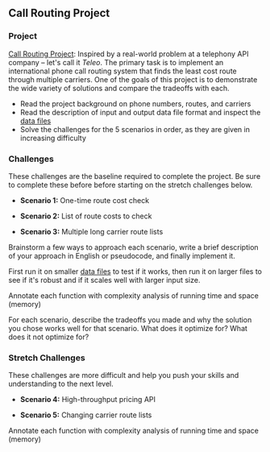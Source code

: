 ## Call Routing Project

### Project
[Call Routing Project]:
Inspired by a real-world problem at a telephony API company – let's call it *Teleo*.
The primary task is to implement an international phone call routing system that finds the least cost route through multiple carriers.
One of the goals of this project is to demonstrate the wide variety of solutions and compare the tradeoffs with each.

- Read the project background on phone numbers, routes, and carriers
- Read the description of input and output data file format and inspect the [data files]
- Solve the challenges for the 5 scenarios in order, as they are given in increasing difficulty

### Challenges
These challenges are the baseline required to complete the project.
Be sure to complete these before before starting on the stretch challenges below.

- **Scenario 1:** One-time route cost check

- **Scenario 2:** List of route costs to check

- **Scenario 3:** Multiple long carrier route lists

Brainstorm a few ways to approach each scenario, write a brief description of your approach in English or pseudocode, and finally implement it.

First run it on smaller [data files] to test if it works, then run it on larger files to see if it's robust and if it scales well with larger input size.

Annotate each function with complexity analysis of running time and space (memory)

For each scenario, describe the tradeoffs you made and why the solution you chose works well for that scenario. What does it optimize for? What does it not optimize for?

### Stretch Challenges
These challenges are more difficult and help you push your skills and understanding to the next level.

- **Scenario 4:** High-throughput pricing API

- **Scenario 5:** Changing carrier route lists

Annotate each function with complexity analysis of running time and space (memory)


[call routing project]: CallRoutingProject.pdf
[data files]: http://make.sc/db-phone-call-routing
